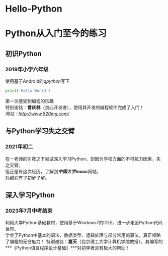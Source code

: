 # Hello-Python
# Python从入门至今的练习

## 初识Python  
### 2019年小学六年级  
使用基于Android的*qpython*写下  
```python
print('Hello World')
```
第一次感受到编程的乐趣   
特别谢铭：**曾庆林**（良心开发者），使用其开发的编程软件完成了入门！  
*网站：http://www.520mg.com/*  

## 与Python学习失之交臂
### 2021年初二  
在一老师的引荐之下尝试深入学习Python，却因为学校方面的不可抗力因素，失之交臂。  
但正是有这次经历，了解到***中国大学mooc***网站。  
对编程有了初步了解。

## 深入学习Python
### 2023年7月中考结束  
利用大学Python基础教材，使用基于Windows7的IDLE，进一步走近Python代码世界。  
学会了Python中基本的语法、数据类型、逻辑处理与部分常用的算法，真正领略了编程的无穷魅力！
特别谢铭：**嵩天**（北京理工大学计算机学院教授），其编写的***《Python语言程序设计基础》***对初学者具有极大的帮助！
